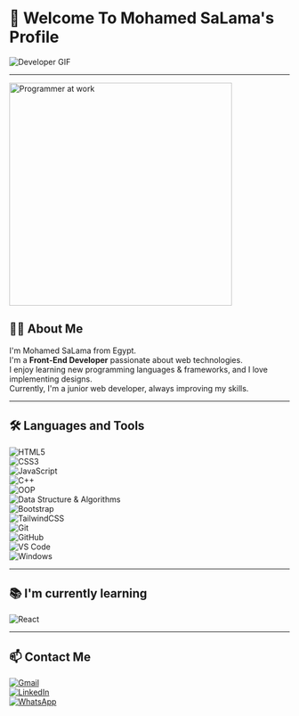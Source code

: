 # 👋 Welcome To Mohamed SaLama's Profile  

![Developer GIF](https://github.com/Govindv7555/Govindv7555/blob/main/49e76e0596857673c58c80c85b8434c1.gif)  

---
<img src="https://media.giphy.com/media/qgQUggAC3Pfv687qPC/giphy.gif" width="400" alt="Programmer at work">






## 🧑‍💻 About Me  
I'm Mohamed SaLama from Egypt.  
I'm a **Front-End Developer** passionate about web technologies.  
I enjoy learning new programming languages & frameworks, and I love implementing designs.  
Currently, I'm a junior web developer, always improving my skills.  

---

## 🛠️ Languages and Tools  

![HTML5](https://img.shields.io/badge/HTML5-E34F26?style=for-the-badge&logo=html5&logoColor=white)  
![CSS3](https://img.shields.io/badge/CSS3-1572B6?style=for-the-badge&logo=css3&logoColor=white)  
![JavaScript](https://img.shields.io/badge/JavaScript-323330?style=for-the-badge&logo=javascript&logoColor=F7DF1E)  
![C++](https://img.shields.io/badge/C++-00599C?style=for-the-badge&logo=c%2B%2B&logoColor=white)  
![OOP](https://img.shields.io/badge/OOP-FF6F00?style=for-the-badge&logo=codeforces&logoColor=white)  
![Data Structure & Algorithms](https://img.shields.io/badge/Data%20Structure%20&%20Algorithms-2F8D46?style=for-the-badge&logo=leetcode&logoColor=white)  
![Bootstrap](https://img.shields.io/badge/Bootstrap-7952B3?style=for-the-badge&logo=bootstrap&logoColor=white)  
![TailwindCSS](https://img.shields.io/badge/TailwindCSS-38B2AC?style=for-the-badge&logo=tailwind-css&logoColor=white)  
![Git](https://img.shields.io/badge/Git-F05032?style=for-the-badge&logo=git&logoColor=white)  
![GitHub](https://img.shields.io/badge/GitHub-181717?style=for-the-badge&logo=github&logoColor=white)  
![VS Code](https://img.shields.io/badge/VS%20Code-007ACC?style=for-the-badge&logo=visual-studio-code&logoColor=white)  
![Windows](https://img.shields.io/badge/Windows-0078D6?style=for-the-badge&logo=windows&logoColor=white)  

---

## 📚 I'm currently learning  
![React](https://img.shields.io/badge/React-20232A?style=for-the-badge&logo=react&logoColor=61DAFB)  

---

## 📫 Contact Me  

[![Gmail](https://img.shields.io/badge/Gmail-D14836?style=for-the-badge&logo=gmail&logoColor=white)](mailto:YourEmailHere@gmail.com)  
[![LinkedIn](https://img.shields.io/badge/LinkedIn-0A66C2?style=for-the-badge&logo=linkedin&logoColor=white)](https://www.linkedin.com/in/YourLinkedIn/)  
[![WhatsApp](https://img.shields.io/badge/WhatsApp-25D366?style=for-the-badge&logo=whatsapp&logoColor=white)](https://wa.me/2010XXXXXXX)  
